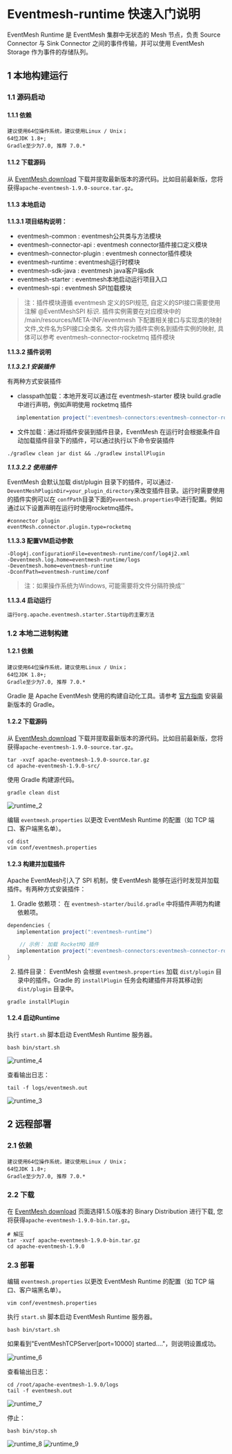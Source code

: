 # Eventmesh-runtime 快速入门说明

EventMesh Runtime 是 EventMesh 集群中无状态的 Mesh 节点，负责 Source Connector 与 Sink Connector 之间的事件传输，并可以使用 EventMesh Storage 作为事件的存储队列。

## 1 本地构建运行

### 1.1 源码启动

#### 1.1.1 依赖

```
建议使用64位操作系统，建议使用Linux / Unix；
64位JDK 1.8+;
Gradle至少为7.0, 推荐 7.0.*
```

#### 1.1.2 下载源码

从 [EventMesh download](https://eventmesh.apache.org/download) 下载并提取最新版本的源代码。比如目前最新版，您将获得`apache-eventmesh-1.9.0-source.tar.gz`。

#### 1.1.3 本地启动

**1.1.3.1 项目结构说明：**

- eventmesh-common : eventmesh公共类与方法模块
- eventmesh-connector-api : eventmesh connector插件接口定义模块
- eventmesh-connector-plugin : eventmesh connector插件模块
- eventmesh-runtime : eventmesh运行时模块
- eventmesh-sdk-java : eventmesh java客户端sdk
- eventmesh-starter : eventmesh本地启动运行项目入口
- eventmesh-spi : eventmesh SPI加载模块

> 注：插件模块遵循 eventmesh 定义的SPI规范, 自定义的SPI接口需要使用注解 @EventMeshSPI 标识.
> 插件实例需要在对应模块中的 /main/resources/META-INF/eventmesh 下配置相关接口与实现类的映射文件,文件名为SPI接口全类名.
> 文件内容为插件实例名到插件实例的映射, 具体可以参考 eventmesh-connector-rocketmq 插件模块

**1.1.3.2 插件说明**

***1.1.3.2.1 安装插件***

有两种方式安装插件

- classpath加载：本地开发可以通过在 eventmesh-starter 模块 build.gradle 中进行声明，例如声明使用 rocketmq 插件

```gradle
   implementation project(":eventmesh-connectors:eventmesh-connector-rocketmq")
```

- 文件加载：通过将插件安装到插件目录，EventMesh 在运行时会根据条件自动加载插件目录下的插件，可以通过执行以下命令安装插件

```shell
./gradlew clean jar dist && ./gradlew installPlugin
```

***1.1.3.2.2 使用插件***

EventMesh 会默认加载 dist/plugin 目录下的插件，可以通过`-DeventMeshPluginDir=your_plugin_directory`来改变插件目录。运行时需要使用的插件实例可以在
`confPath`目录下面的`eventmesh.properties`中进行配置。例如通过以下设置声明在运行时使用rocketmq插件。

```properties
#connector plugin
eventMesh.connector.plugin.type=rocketmq
```

**1.1.3.3 配置VM启动参数**

```properties
-Dlog4j.configurationFile=eventmesh-runtime/conf/log4j2.xml
-Deventmesh.log.home=eventmesh-runtime/logs
-Deventmesh.home=eventmesh-runtime
-DconfPath=eventmesh-runtime/conf
```

> 注：如果操作系统为Windows, 可能需要将文件分隔符换成'\'

**1.1.3.4 启动运行**

```
运行org.apache.eventmesh.starter.StartUp的主要方法
```

### 1.2 本地二进制构建

#### 1.2.1 依赖

```
建议使用64位操作系统，建议使用Linux / Unix；
64位JDK 1.8+;
Gradle至少为7.0, 推荐 7.0.*
```

Gradle 是 Apache EventMesh 使用的构建自动化工具。请参考 [官方指南](https://docs.gradle.org/current/userguide/installation.html) 安装最新版本的 Gradle。

#### 1.2.2 下载源码

从 [EventMesh download](https://eventmesh.apache.org/download) 下载并提取最新版本的源代码。比如目前最新版，您将获得`apache-eventmesh-1.9.0-source.tar.gz`。

```console
tar -xvzf apache-eventmesh-1.9.0-source.tar.gz
cd apache-eventmesh-1.9.0-src/
```

使用 Gradle 构建源代码。

```console
gradle clean dist
```

![runtime_2](/images/install/runtime_2.png)

编辑 `eventmesh.properties` 以更改 EventMesh Runtime 的配置（如 TCP 端口、客户端黑名单）。

```console
cd dist
vim conf/eventmesh.properties
```

#### 1.2.3 构建并加载插件

Apache EventMesh引入了 SPI 机制，使 EventMesh 能够在运行时发现并加载插件。有两种方式安装插件：

1. Gradle 依赖项： 在 `eventmesh-starter/build.gradle` 中将插件声明为构建依赖项。

```gradle
dependencies {
   implementation project(":eventmesh-runtime")

    // 示例： 加载 RocketMQ 插件
   implementation project(":eventmesh-connectors:eventmesh-connector-rocketmq")
}
```

2. 插件目录： EventMesh 会根据 `eventmesh.properties` 加载 `dist/plugin` 目录中的插件。Gradle 的 `installPlugin` 任务会构建插件并将其移动到 `dist/plugin` 目录中。

```console
gradle installPlugin
```

#### 1.2.4 启动Runtime

执行 `start.sh` 脚本启动 EventMesh Runtime 服务器。

```console
bash bin/start.sh
```
![runtime_4](/images/install/runtime_4.png)

查看输出日志：

```console
tail -f logs/eventmesh.out
```
![runtime_3](/images/install/runtime_3.png)

## 2 远程部署

### 2.1 依赖

```
建议使用64位操作系统，建议使用Linux / Unix；
64位JDK 1.8+;
Gradle至少为7.0, 推荐 7.0.*
```

### 2.2 下载

在 [EventMesh download](https://eventmesh.apache.org/download) 页面选择1.5.0版本的 Binary Distribution 进行下载, 您将获得`apache-eventmesh-1.9.0-bin.tar.gz`。

```console
# 解压
tar -xvzf apache-eventmesh-1.9.0-bin.tar.gz
cd apache-eventmesh-1.9.0
```

### 2.3 部署

编辑 `eventmesh.properties` 以更改 EventMesh Runtime 的配置（如 TCP 端口、客户端黑名单）。

```console
vim conf/eventmesh.properties
```

执行 `start.sh` 脚本启动 EventMesh Runtime 服务器。

```console
bash bin/start.sh
```
如果看到"EventMeshTCPServer[port=10000] started...."，则说明设置成功。

![runtime_6](/images/install/runtime_6.png)


查看输出日志：

```console
cd /root/apache-eventmesh-1.9.0/logs
tail -f eventmesh.out
```
![runtime_7](/images/install/runtime_7.png)

停止：

```console
bash bin/stop.sh
```

![runtime_8](/images/install/runtime_8.png)
![runtime_9](/images/install/runtime_9.png)
